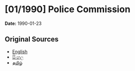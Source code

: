 # [01/1990] Police Commission

**Date:** 1990-01-23

## Original Sources

- [English](https://documents.gov.lk/view/acts/1990/1/01-1990_E.pdf)
- [සිංහල](https://documents.gov.lk/view/acts/1990/1/01-1990_S.pdf)
- [தமிழ்](https://documents.gov.lk/view/acts/1990/1/01-1990_T.pdf)
